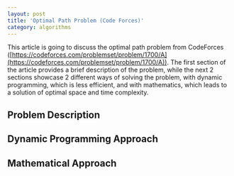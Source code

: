```yaml
---
layout: post
title: 'Optimal Path Problem (Code Forces)'
category: algorithms
---
```


This article is going to discuss the optimal path problem from CodeForces ([https://codeforces.com/problemset/problem/1700/A](https://codeforces.com/problemset/problem/1700/A)). The first section of the article provides a brief description of the problem, while the next 2 sections showcase 2 different ways of solving the problem, with dynamic programming, which is less efficient, and with mathematics, which leads to a solution of optimal space and time complexity.

## Problem Description

## Dynamic Programming Approach

## Mathematical Approach
